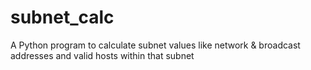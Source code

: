 # subnet_calc
A Python program to calculate subnet values like network &amp; broadcast addresses and valid hosts within that subnet
